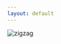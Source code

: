 ```yaml
---
layout: default
---
```


<img src="{{site.baseurl | prepend: site.url}}gifs/gif1.gif" alt="zigzag" />
